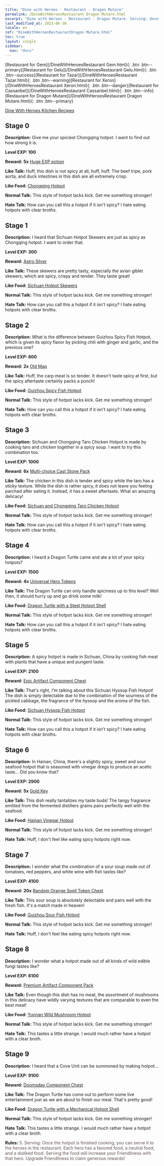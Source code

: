 ```yaml
---
title: "Dine with Heroes - Restaurant - Dragon Mutare"
permalink: /DineWithHeroesRestaurant Dragon Mutare.html
excerpt: "Dine with Heroes - Restaurant - Dragon Mutare. Serving: Once the hotpot is finished cooking, you can serve it to the heroes in the restaurant. Each hero has a favored food, a neutral food, and a disliked food. Serving the food will increase your Friendliness with that hero. Upgrade Friendliness to claim generous rewards!"
last_modified_at: 2021-06-30
locale: en
ref: "DineWithHeroesRestaurantDragon Mutare.html"
toc: true
layout: single
sidebar:
  nav: "docs"
---
```


[Restaurant for Gem](/DineWithHeroesRestaurant Gem.html){: .btn .btn--primary}[Restaurant for Gelu](/DineWithHeroesRestaurant Gelu.html){: .btn .btn--success}[Restaurant for Tazar](/DineWithHeroesRestaurant Tazar.html){: .btn .btn--warning}[Restaurant for Xeron](/DineWithHeroesRestaurant Xeron.html){: .btn .btn--danger}[Restaurant for Cassanbel](/DineWithHeroesRestaurant Cassanbel.html){: .btn .btn--info}[Restaurant for Dragon Mutare](/DineWithHeroesRestaurant Dragon Mutare.html){: .btn .btn--primary}

  [Dine With Heroes Kitchen Recipes](/DineWithHeroesKitchenRecipes.html)

## Stage 0
 **Description:** Give me your spiciest Chongqing hotpot. I want to find out how strong it is.

 **Level EXP: 100**

 **Reward:**  **5x** [Huge EXP potion](/Items/con_703/)

 **Like Talk:** Huff, this dish is not spicy at all, huff, huff. The beef tripe, pork aorta, and duck intestines in this dish are all extremely crisp.

 **Like Food:** [Chongqing Hotpot](/Items/con_1194/)

 **Normal Talk:** This style of hotpot lacks kick. Get me something stronger!

 **Hate Talk:** How can you call this a hotpot if it isn't spicy? I hate eating hotpots with clear broths.



## Stage 1
 **Description:** I heard that Sichuan Hotpot Skewers are just as spicy as Chongqing hotpot. I want to order that.

 **Level EXP: 300**

 **Reward:** [Astro Silver](/Items/con_969/)

 **Like Talk:** These skewers are pretty tasty, especially the avian giblet skewers, which are spicy, crispy and tender. They taste great!

 **Like Food:** [Sichuan Hotpot Skewers](/Items/con_1197/)

 **Normal Talk:** This style of hotpot lacks kick. Get me something stronger!

 **Hate Talk:** How can you call this a hotpot if it isn't spicy? I hate eating hotpots with clear broths.



## Stage 2
 **Description:** What is the difference between Guizhou Spicy Fish Hotpot, which is given its spicy flavor by picking chili with ginger and garlic, and the previous one?

 **Level EXP: 600**

 **Reward:**  **2x** [Old Map](/Items/con_1155/)

 **Like Talk:** Huff, the carp meat is so tender. It doesn't taste spicy at first, but the spicy aftertaste certainly packs a punch!

 **Like Food:** [Guizhou Spicy Fish Hotpot](/Items/con_1200/)

 **Normal Talk:** This style of hotpot lacks kick. Get me something stronger!

 **Hate Talk:** How can you call this a hotpot if it isn't spicy? I hate eating hotpots with clear broths.



## Stage 3
 **Description:** Sichuan and Chongqing Taro Chicken Hotpot is made by cooking taro and chicken together in a spicy soup. I want to try this combination too.

 **Level EXP: 1000**

 **Reward:**  **6x** [Multi-choice Cast Stone Pack](/Items/con_1480/)

 **Like Talk:** The chicken in this dish is tender and spicy while the taro has a sticky texture. While the dish is rather spicy, it does not leave you feeling parched after eating it. Instead, it has a sweet aftertaste. What an amazing delicacy!

 **Like Food:** [Sichuan and Chongqing Taro Chicken Hotpot](/Items/con_1203/)

 **Normal Talk:** This style of hotpot lacks kick. Get me something stronger!

 **Hate Talk:** How can you call this a hotpot if it isn't spicy? I hate eating hotpots with clear broths.



## Stage 4
 **Description:** I heard a Dragon Turtle came and ate a lot of your spicy hotpots?

 **Level EXP: 1500**

 **Reward:**  **4x** [Universal Hero Tokens](/Items/her_358/)

 **Like Talk:** The Dragon Turtle can only handle spiciness up to this level? Well then, it should hurry up and go drink some milk!

 **Like Food:** [Dragon Turtle with a Steel Hotpot Shell](/Items/con_1206/)

 **Normal Talk:** This style of hotpot lacks kick. Get me something stronger!

 **Hate Talk:** How can you call this a hotpot if it isn't spicy? I hate eating hotpots with clear broths.



## Stage 5
 **Description:** A spicy hotpot is made in Sichuan, China by cooking fish meat with plants that have a unique and pungent taste.

 **Level EXP: 2100**

 **Reward:** [Epic Artifact Component Chest](/Items/con_1926/)

 **Like Talk:** That's right, I'm talking about this Sichuan Hyssop Fish Hotpot! The dish is simply delectable due to the combination of the sourness of the pickled cabbage, the fragrance of the hyssop and the aroma of the fish.

 **Like Food:** [Sichuan Hyssop Fish Hotpot](/Items/con_1209/)

 **Normal Talk:** This style of hotpot lacks kick. Get me something stronger!

 **Hate Talk:** How can you call this a hotpot if it isn't spicy? I hate eating hotpots with clear broths.



## Stage 6
 **Description:** In Hainan, China, there's a slightly spicy, sweet and sour seafood hotpot that is seasoned with vinegar dregs to produce an acetic taste... Did you know that?

 **Level EXP: 2900**

 **Reward:**  **5x** [Gold Key](/Items/con_783/)

 **Like Talk:** This dish really tantalizes my taste buds! The tangy fragrance emitted from the fermented distillers grains pairs perfectly well with the seafood.

 **Like Food:** [Hainan Vinegar Hotpot](/Items/con_1248/)

 **Normal Talk:** This style of hotpot lacks kick. Get me something stronger!

 **Hate Talk:** Huff, I don't feel like eating spicy hotpots right now.



## Stage 7
 **Description:** I wonder what the combination of a sour soup made out of tomatoes, red peppers, and white wine with fish tastes like?

 **Level EXP: 4100**

 **Reward:**  **20x** [Random Orange Spell Token Chest](/Items/con_1949/)

 **Like Talk:** This sour soup is absolutely delectable and pairs well with the fresh fish. It's a match made in heaven!

 **Like Food:** [Guizhou Sour Fish Hotpot](/Items/con_1251/)

 **Normal Talk:** This style of hotpot lacks kick. Get me something stronger!

 **Hate Talk:** Huff, I don't feel like eating spicy hotpots right now.



## Stage 8
 **Description:** I wonder what a hotpot made out of all kinds of wild edible fungi tastes like?

 **Level EXP: 6100**

 **Reward:** [Premium Artifact Component Pack](/Items/con_1507/)

 **Like Talk:** Even though this dish has no meat, the assortment of mushrooms in this delicacy have wildly varying textures that are comparable to even the best meat!

 **Like Food:** [Yunnan Wild Mushroom Hotpot](/Items/con_1182/)

 **Normal Talk:** This style of hotpot lacks kick. Get me something stronger!

 **Hate Talk:** This tastes a little strange. I would much rather have a hotpot with a clear broth.



## Stage 9
 **Description:** I heard that a Cove Unit can be summoned by making hotpot...

 **Level EXP: 9100**

 **Reward:** [Doomsday Component Chest](/Items/con_1360/)

 **Like Talk:** The Dragon Turtle has come out to perform some live entertainment just as we are about to finish our meal. That's pretty good!

 **Like Food:** [Dragon Turtle with a Mechanical Hotpot Shell](/Items/con_1185/)

 **Normal Talk:** This style of hotpot lacks kick. Get me something stronger!

 **Hate Talk:** This tastes a little strange. I would much rather have a hotpot with a clear broth.





 **Rules:** <span style="color: #645252">5. Serving: Once the hotpot is finished cooking, you can serve it to the heroes in the restaurant. Each hero has a favored food, a neutral food, and a disliked food. Serving the food will increase your Friendliness with that hero. Upgrade Friendliness to claim generous rewards!</span>

